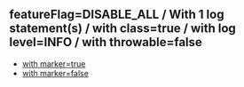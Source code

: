 ## featureFlag=DISABLE_ALL / With 1 log statement(s) / with class=true / with log level=INFO / with throwable=false

* [with marker=true](marker-true/index.md)
* [with marker=false](marker-false/index.md)


